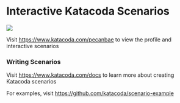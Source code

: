 # Interactive Katacoda Scenarios

[![](http://shields.katacoda.com/katacoda/pecanbae/count.svg)](https://www.katacoda.com/pecanbae "Get your profile on Katacoda.com")

Visit https://www.katacoda.com/pecanbae to view the profile and interactive scenarios

### Writing Scenarios
Visit https://www.katacoda.com/docs to learn more about creating Katacoda scenarios

For examples, visit https://github.com/katacoda/scenario-example
